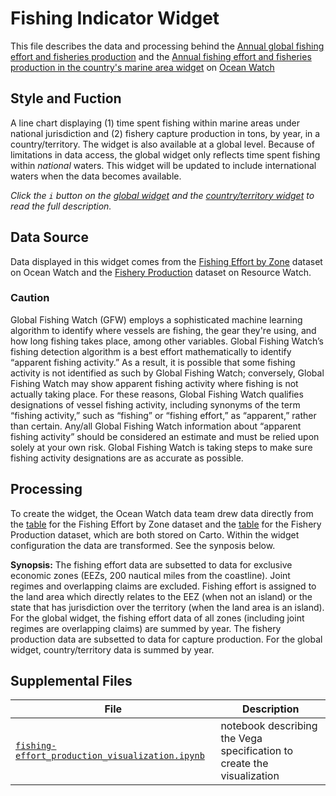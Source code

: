 # Fishing Indicator Widget
This file describes the data and processing behind the [Annual global fishing effort and fisheries production](https://bit.ly/2ZWnQWt) and the [Annual fishing effort and fisheries production in the country's marine area widget](https://bit.ly/31vPw50) on [Ocean Watch](https://oceanwatchdata.org)

## Style and Fuction
A line chart displaying (1) time spent fishing within marine areas under national jurisdiction and (2) fishery capture production in tons, by year, in a country/territory. The widget is also available at a global level. Because of limitations in data access, the global widget only reflects time spent fishing within *national* waters. This widget will be updated to include international waters when the data becomes available. 


*Click the `i` button on the [global widget](https://bit.ly/2ZWnQWt) and the [country/territory widget](https://bit.ly/31vPw50) to read the full description.*

## Data Source
Data displayed in this widget comes from the [Fishing Effort by Zone](../../datasets/com_030d_rw0_fishing_effort_by_zone/README.md) dataset on Ocean Watch and the [Fishery Production](https://resourcewatch.org/data/explore/foo062-Fishery-Production) dataset on Resource Watch.

### Caution
Global Fishing Watch (GFW) employs a sophisticated machine learning algorithm to identify where vessels are fishing, the gear they're using, and how long fishing takes place, among other variables. Global Fishing Watch’s fishing detection algorithm is a best effort mathematically to identify “apparent fishing activity.” As a result, it is possible that some fishing activity is not identified as such by Global Fishing Watch; conversely, Global Fishing Watch may show apparent fishing activity where fishing is not actually taking place. For these reasons, Global Fishing Watch qualifies designations of vessel fishing activity, including synonyms of the term “fishing activity,” such as “fishing” or “fishing effort,” as “apparent,” rather than certain. Any/all Global Fishing Watch information about “apparent fishing activity” should be considered an estimate and must be relied upon solely at your own risk. Global Fishing Watch is taking steps to make sure fishing activity designations are as accurate as possible.

## Processing
To create the widget, the Ocean Watch data team drew data directly from the [table](https://resourcewatch.carto.com/u/wri-rw/dataset/com_030d_fishing_effort_by_zone) for the Fishing Effort by Zone dataset and the [table](https://resourcewatch.carto.com/u/wri-rw/dataset/foo_062_rw0_fishery_production_edit) for the Fishery Production dataset, which are both stored on Carto. Within the widget configuration the data are transformed. See the synposis below.

**Synopsis:** The fishing effort data are subsetted to data for exclusive economic zones (EEZs, 200 nautical miles from the coastline). Joint regimes and overlapping claims are excluded. Fishing effort is assigned to the land area which directly relates to the EEZ (when not an island) or the state that has jurisdiction over the territory (when the land area is an island). For the global widget, the fishing effort data of all zones (including joint regimes are overlapping claims) are summed by year. The fishery production data are subsetted to data for capture production. For the global widget, country/territory data is summed by year.


## Supplemental Files 
| File | Description |
| --------------- | --------------- |
|  [`fishing-effort_production_visualization.ipynb`](fishing-effort_production_visualization.ipynb)  |    notebook describing the Vega specification to create the visualization| 
